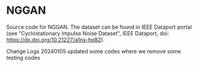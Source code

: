 # NGGAN
Source code for NGGAN.
The dataset can be found in IEEE Dataport portal (see "Cyclostationary Impulse Noise Dataset", IEEE Dataport, doi: https://dx.doi.org/10.21227/a1ns-hq82).


Change Logs
20240105 updated some codes where we remove some testing codes
